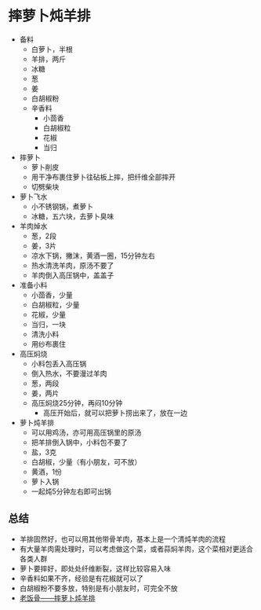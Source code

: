 # 摔萝卜炖羊排

* 备料
    * 白萝卜，半根
    * 羊排，两斤
    * 冰糖
    * 葱
    * 姜
    * 白胡椒粉
    * 辛香料
        * 小茴香
        * 白胡椒粒
        * 花椒
        * 当归
* 摔萝卜
    * 萝卜削皮
    * 用干净布裹住萝卜往砧板上摔，把纤维全部摔开
    * 切劈柴块
* 萝卜飞水
    * 小不锈钢锅，煮萝卜
    * 冰糖，五六块，去萝卜臭味
* 羊肉焯水
    * 葱，2段
    * 姜，3片
    * 凉水下锅，撇沫，黄酒一圈，15分钟左右
    * 热水清洗羊肉，原汤不要了
    * 羊肉倒入高压锅中，盖盖子
* 准备小料
    * 小茴香，少量
    * 白胡椒粒，少量
    * 花椒，少量
    * 当归，一块
    * 清洗小料
    * 用纱布裹住
* 高压焖烧
    * 小料包丢入高压锅
    * 倒入热水，不要漫过羊肉
    * 葱，两段
    * 姜，两片
    * 高压焖烧25分钟，再闷10分钟
        * 高压开始后，就可以把萝卜捞出来了，放在一边
* 萝卜炖羊排
    * 可以用鸡汤，亦可用高压锅里的原汤
    * 把羊排倒入锅中，小料包不要了
    * 盐，3克
    * 白胡椒，少量（有小朋友，可不放）
    * 黄酒，1份
    * 萝卜入锅
    * 一起炖5分钟左右即可出锅
## 总结
* 羊排固然好，也可以用其他带骨羊肉，基本上是一个清炖羊肉的流程
* 有大量羊肉需处理时，可以考虑做这个菜，或者蒜焖羊肉，这个菜相对更适合各类人群
* 萝卜要摔好，即处处纤维断裂，这样比较容易入味
* 辛香料如果不齐，经验是有花椒就可以了
* 白胡椒粉不要多放，特别是有小朋友时，可完全不放
* [老饭骨——摔萝卜炖羊排](https://www.youtube.com/watch?v=N4aolRJ-LxA)
